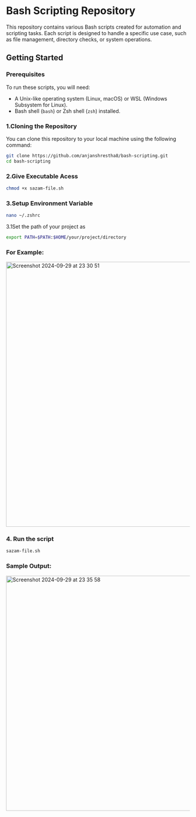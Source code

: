 # Bash Scripting Repository

This repository contains various Bash scripts created for automation and scripting tasks. Each script is designed to handle a specific use case, such as file management, directory checks, or system operations.

## Getting Started

### Prerequisites

To run these scripts, you will need:
- A Unix-like operating system (Linux, macOS) or WSL (Windows Subsystem for Linux).
- Bash shell (`bash`) or Zsh shell (`zsh`) installed.

### 1.Cloning the Repository

You can clone this repository to your local machine using the following command:

```bash
git clone https://github.com/anjanshrestha8/bash-scripting.git
cd bash-scripting
```
### 2.Give Executable Acess

```bash
chmod +x sazam-file.sh
```
### 3.Setup Environment Variable 

```bash
nano ~/.zshrc
```
3.1Set the path of your project as
```bash 
export PATH=$PATH:$HOME/your/project/directory
```
### For Example:
<img width="725" alt="Screenshot 2024-09-29 at 23 30 51" src="https://github.com/user-attachments/assets/4648b9c9-71fd-4966-b180-e4cde6641c45">

### 4. Run the script
```bash
sazam-file.sh
```

### Sample Output:

<img width="643" alt="Screenshot 2024-09-29 at 23 35 58" src="https://github.com/user-attachments/assets/2fb32625-5c9a-4abb-bcc6-4178c8270b84">
